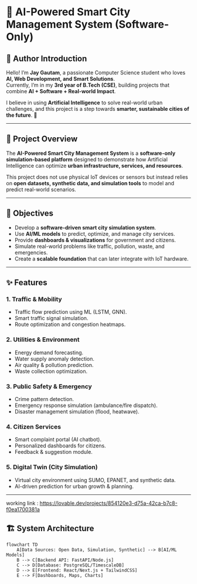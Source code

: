 # 🌆 AI-Powered Smart City Management System (Software-Only)

## 👤 Author Introduction
Hello! I’m **Jay Gautam**, a passionate Computer Science student who loves **AI, Web Development, and Smart Solutions**.  
Currently, I’m in my **3rd year of B.Tech (CSE)**, building projects that combine **AI + Software + Real-world Impact**.  

I believe in using **Artificial Intelligence** to solve real-world urban challenges, and this project is a step towards **smarter, sustainable cities of the future**. 🚀  

---

## 📌 Project Overview
The **AI-Powered Smart City Management System** is a **software-only simulation-based platform** designed to demonstrate how Artificial Intelligence can optimize **urban infrastructure, services, and resources**.  

This project does not use physical IoT devices or sensors but instead relies on **open datasets, synthetic data, and simulation tools** to model and predict real-world scenarios.

---

## 🎯 Objectives
- Develop a **software-driven smart city simulation system**.  
- Use **AI/ML models** to predict, optimize, and manage city services.  
- Provide **dashboards & visualizations** for government and citizens.  
- Simulate real-world problems like traffic, pollution, waste, and emergencies.  
- Create a **scalable foundation** that can later integrate with IoT hardware.  

---

## ✨ Features
### 1. Traffic & Mobility
- Traffic flow prediction using ML (LSTM, GNN).  
- Smart traffic signal simulation.  
- Route optimization and congestion heatmaps.  

### 2. Utilities & Environment
- Energy demand forecasting.  
- Water supply anomaly detection.  
- Air quality & pollution prediction.  
- Waste collection optimization.  

### 3. Public Safety & Emergency
- Crime pattern detection.  
- Emergency response simulation (ambulance/fire dispatch).  
- Disaster management simulation (flood, heatwave).  

### 4. Citizen Services
- Smart complaint portal (AI chatbot).  
- Personalized dashboards for citizens.  
- Feedback & suggestion module.  

### 5. Digital Twin (City Simulation)
- Virtual city environment using SUMO, EPANET, and synthetic data.  
- AI-driven prediction for urban growth & planning.  

---
working link : https://lovable.dev/projects/854120e3-d75a-42ca-b7c8-f0ea1700381a

## 🏗️ System Architecture
```mermaid
flowchart TD
    A[Data Sources: Open Data, Simulation, Synthetic] --> B[AI/ML Models]
    B --> C[Backend API: FastAPI/Node.js]
    C --> D[Database: PostgreSQL/TimescaleDB]
    D --> E[Frontend: React/Next.js + TailwindCSS]
    E --> F[Dashboards, Maps, Charts]
